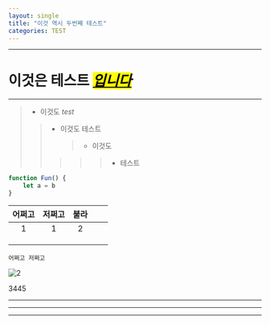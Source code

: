 ```yaml
---
layout: single
title: "이것 역시 두번째 테스트"
categories: TEST
---
```


---

# 이것은 **테스트**  <mark><u>_입니다_</u></mark>

---

> - 이것도 _test_
> 
> > * 이것도 테스트
> >   
> >   > * 이것도
> > 
> > > > > + 테스트

```javascript
function Fun() {
    let a = b
}
```

| 어쩌고 | 저쩌고 | 불라  |     |     |
|:---:|:---:|:---:|:---:|:---:|
| 1   | 1   | 2   |     |     |
|     |     |     |     |     |
|     |     |     |     |     |
|     |     |     |     |     |

`어쩌고 저쩌고`


![2](https://user-images.githubusercontent.com/58872932/229145620-9fbce6c9-4d32-4769-a545-f4f78bb1a812.png)

$3445$

---

---

***


